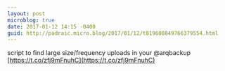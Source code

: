 ```yaml
---
layout: post
microblog: true
date: 2017-01-12 14:15 -0400
guid: http://padraic.micro.blog/2017/01/12/t819608849766379554.html
---
```

script to find large size/frequency uploads in your @arqbackup [https://t.co/zfj9mFnuhC](https://t.co/zfj9mFnuhC)
